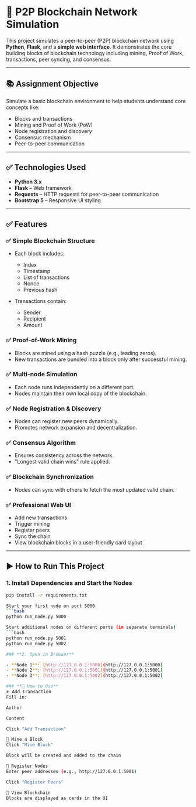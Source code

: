 # 🚀 P2P Blockchain Network Simulation

This project simulates a peer-to-peer (P2P) blockchain network using **Python**, **Flask**, and a **simple web interface**. It demonstrates the core building blocks of blockchain technology including mining, Proof of Work, transactions, peer syncing, and consensus.

---

## 📚 Assignment Objective

Simulate a basic blockchain environment to help students understand core concepts like:

- Blocks and transactions  
- Mining and Proof of Work (PoW)  
- Node registration and discovery  
- Consensus mechanism  
- Peer-to-peer communication  

---

## ✅ Technologies Used

- **Python 3.x**  
- **Flask** – Web framework  
- **Requests** – HTTP requests for peer-to-peer communication  
- **Bootstrap 5** – Responsive UI styling  

---

## ✅ Features

### ✅ Simple Blockchain Structure

- Each block includes:
  - Index  
  - Timestamp  
  - List of transactions  
  - Nonce  
  - Previous hash  

- Transactions contain:
  - Sender  
  - Recipient  
  - Amount  

### ✅ Proof-of-Work Mining

- Blocks are mined using a hash puzzle (e.g., leading zeros).  
- New transactions are bundled into a block only after successful mining.  

### ✅ Multi-node Simulation

- Each node runs independently on a different port.  
- Nodes maintain their own local copy of the blockchain.  

### ✅ Node Registration & Discovery

- Nodes can register new peers dynamically.  
- Promotes network expansion and decentralization.  

### ✅ Consensus Algorithm

- Ensures consistency across the network.  
- "Longest valid chain wins" rule applied.  

### ✅ Blockchain Synchronization

- Nodes can sync with others to fetch the most updated valid chain.  

### ✅ Professional Web UI

- Add new transactions  
- Trigger mining  
- Register peers  
- Sync the chain  
- View blockchain blocks in a user-friendly card layout  

---

## ▶️ How to Run This Project

### **1. Install Dependencies and Start the Nodes**

```bash
pip install -r requirements.txt

Start your first node on port 5000
```bash
python run_node.py 5000

Start additional nodes on different ports (in separate terminals)
```bash
python run_node.py 5001
python run_node.py 5002

### **2. Open in Browser**

- **Node 1**: [http://127.0.0.1:5000](http://127.0.0.1:5000)  
- **Node 2**: [http://127.0.0.1:5001](http://127.0.0.1:5001)  
- **Node 3**: [http://127.0.0.1:5002](http://127.0.0.1:5002)

### **🧭 How to Use**
➕ Add Transaction
Fill in:

Author

Content

Click "Add Transaction"

🔨 Mine a Block
Click "Mine Block"

Block will be created and added to the chain

🔗 Register Nodes
Enter peer addresses (e.g., http://127.0.0.1:5001)

Click "Register Peers"

👀 View Blockchain
Blocks are displayed as cards in the UI
